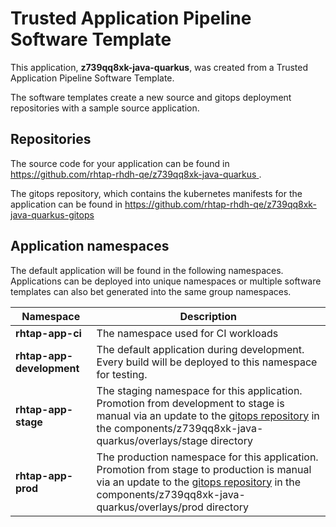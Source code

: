 # Trusted Application Pipeline Software Template

This application, **z739qq8xk-java-quarkus**, was created from a Trusted Application Pipeline Software Template.

The software templates create a new source and gitops deployment repositories with a sample source application. 

## Repositories

The source code for your application can be found in [https://github.com/rhtap-rhdh-qe/z739qq8xk-java-quarkus ](https://github.com/rhtap-rhdh-qe/z739qq8xk-java-quarkus ).
 
The gitops repository, which contains the kubernetes manifests for the application can be found in 
[https://github.com/rhtap-rhdh-qe/z739qq8xk-java-quarkus-gitops ](https://github.com/rhtap-rhdh-qe/z739qq8xk-java-quarkus-gitops ) 

## Application namespaces 

The default application will be found in the following namespaces. Applications can be deployed into unique namespaces or multiple software templates can also bet generated into the same group namespaces.  

|  Namespace   |  Description   |  
| -------- | -------- |
| **rhtap-app-ci** | The namespace used for CI workloads |
| **rhtap-app-development** | The default application during development. Every build will be deployed to this namespace for testing. |
| **rhtap-app-stage** | The staging namespace for this application. Promotion from development to stage is manual via an update to the [gitops repository](https://github.com/rhtap-rhdh-qe/z739qq8xk-java-quarkus-gitops ) in the components/z739qq8xk-java-quarkus/overlays/stage directory |
| **rhtap-app-prod** | The production namespace for this application. Promotion from stage to production is manual via an update to the [gitops repository](https://github.com/rhtap-rhdh-qe/z739qq8xk-java-quarkus-gitops ) in the components/z739qq8xk-java-quarkus/overlays/prod directory |